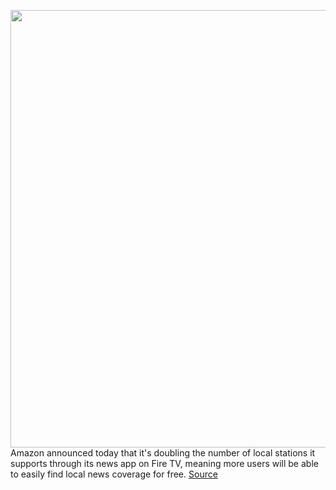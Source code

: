 <img src='https://cdn.vox-cdn.com/thumbor/3fzvh9Qu9sRmhIDGCuhY0OTrZfU=/0x0:1280x720/1200x800/filters:focal(538x258:742x462)/cdn.vox-cdn.com/uploads/chorus_image/image/70022764/1_MswigxHbznGaVa0XDbIiZw.0.png' width='700px' /><br/>
Amazon announced today that it's doubling the number of local stations it supports through its news app on Fire TV, meaning more users will be able to easily find local news coverage for free.
<a href='https://www.theverge.com/2021/10/20/22737087/amazon-fire-tv-news-app-free-local-stations-158-cities'> Source <a/>